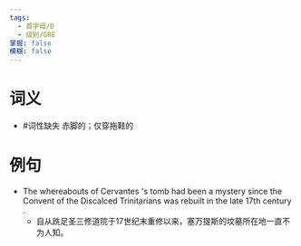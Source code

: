 ```yaml
---
tags:
  - 首字母/D
  - 级别/GRE
掌握: false
模糊: false
---
```

# 词义
- #词性缺失 赤脚的；仅穿拖鞋的
# 例句
- The whereabouts of Cervantes 's tomb had been a mystery since the Convent of the Discalced Trinitarians was rebuilt in the late 17th century .
	- 自从跣足圣三修道院于17世纪末重修以来，塞万提斯的坟墓所在地一直不为人知。
